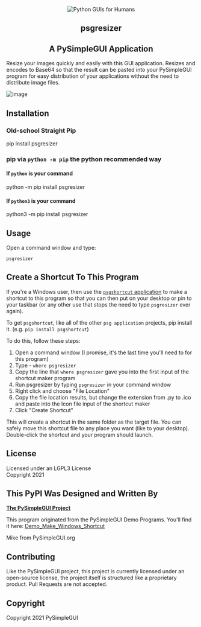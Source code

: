 
<p align="center">
  <img src="https://raw.githubusercontent.com/PySimpleGUI/PySimpleGUI/master/images/for_readme/Logo%20with%20text%20for%20GitHub%20Top.png" alt="Python GUIs for Humans">
  <h2 align="center">psgresizer</h2>
  <h2 align="center">A PySimpleGUI Application</h2>

</p>

Resize your images quickly and easily with this GUI application.  Resizes and encodes to Base64 so that the result can be pasted into your PySimpleGUI program for easy distribution of your applications without the need to distribute image files.


![image](https://user-images.githubusercontent.com/46163555/138754708-baa27092-00c6-45bd-a7cc-4eca64de9eec.png)



## Installation

### Old-school Straight Pip

pip install psgresizer

### pip via `python -m pip` the python recommended way

#### If `python` is your command

python -m pip install psgresizer

#### If `python3` is your command

python3 -m pip install psgresizer

## Usage

Open a command window and type:   

`psgresizer`   


## Create a Shortcut To This Program

If you're a Windows user, then use the [`psgshortcut` application](https://pypi.org/project/psgshortcut/) to make a shortcut to this program so that you can then put on your desktop or pin to your taskbar (or any  other use that stops the need to type `psgresizer` ever again).

To get `psgshortcut`, like all of the other `psg application` projects, pip install it.  (e.g. `pip install psgshortcut`)



To do this, follow these steps:

1. Open a command window (I promise, it's the last time you'll need to for this program)
2. Type - `where psgresizer`
3. Copy the line that `where psgresizer` gave you into the first input of the shortcut maker program
4. Run psgresizer by typing `psgresizer` in your command window
5. Right click and choose "File Location"
6. Copy the file location results, but change the extension from .py to .ico and paste into the Icon file input of the shortcut maker
7. Click "Create Shortcut"

This will create a shortcut in the same folder as the target file.  You can safely move this shortcut file to any place you want (like to your desktop).  Double-click the shortcut and your program should launch.


## License

Licensed under an LGPL3 License  
Copyright 2021

## This PyPI Was Designed and Written By

[**The PySimpleGUI Project**](http://www.PySimpleGUI.com)

This program originated from the PySimpleGUI Demo Programs.  You'll find it here: 
[Demo_Make_Windows_Shortcut](https://github.com/PySimpleGUI/PySimpleGUI/blob/master/DemoPrograms/Demo_Image_Resize_and_Base64_Encode.pyw)  

Mike from PySimpleGUI.org 

## Contributing

Like the PySimpleGUI project, this project is currently licensed under an open-source license, the project itself is structured like a proprietary product. Pull Requests are not accepted.

## Copyright

Copyright 2021 PySimpleGUI
